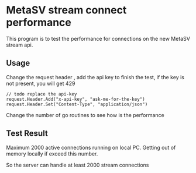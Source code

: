 # MetaSV stream connect performance

This program is to test the performance for connections on the new MetaSV stream api.

## Usage

Change the request header , add the api key to finish the test, if the key is not present, you will get 429

```
// todo replace the api-key
request.Header.Add("x-api-key", "ask-me-for-the-key")
request.Header.Set("Content-Type", "application/json")
```

Change the number of go routines to see how is the performance

## Test Result

Maximum 2000 active connections running on local PC. Getting out of memory locally if exceed this number.

So the server can handle at least 2000 stream connections
